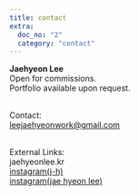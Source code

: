 ```yaml
---
title: contact
extra:
  doc_no: "2"
  category: "contact"
---
```

**Jaehyeon Lee**  
Open for commissions.  
Portfolio available upon request.
<br><br>

Contact:  
[leejaehyeonwork@gmail.com](mailto:leejaehyeonwork@gmail.com)
<br><br> 

External Links:  
<a class="is-disabled" aria-disabled="true">jaehyeonlee.kr</a>  
[instagram(j-h)](https://www.instagram.com/jaydashaitch)  
[instagram(jae hyeon lee)](https://www.instagram.com/jae.hyeon.lee)